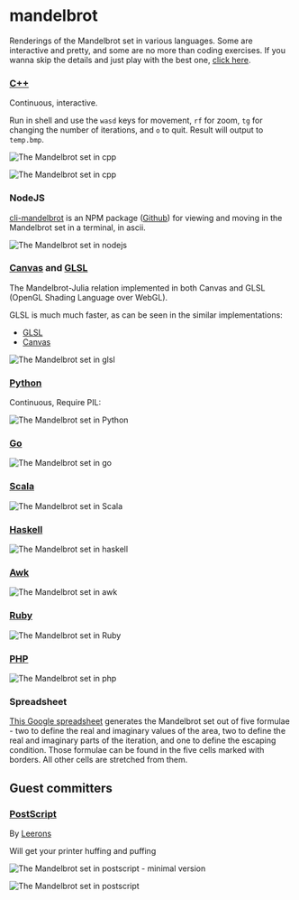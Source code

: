 # mandelbrot

Renderings of the Mandelbrot set in various languages. Some are interactive and pretty, and some are no more than coding exercises. If you wanna skip the details and just play with the best one, [click here](https://danyshaanan.github.io/mandelbrot/glsl).

### [C++](cpp/)
Continuous, interactive.

Run in shell and use the `wasd` keys for movement, `rf` for zoom, `tg` for changing the number of iterations, and `o` to quit.
Result will output to `temp.bmp`.

![The Mandelbrot set in cpp](cpp/mandelbrot.png?raw=true)

![The Mandelbrot set in cpp](cpp/mandelbrot_detail.png?raw=true)


### NodeJS
[cli-mandelbrot](https://npmjs.org/package/cli-mandelbrot) is an NPM package ([Github](https://github.com/danyshaanan/cli-mandelbrot)) for viewing and moving in the Mandelbrot set in a terminal, in ascii.

![The Mandelbrot set in nodejs](other/cli-mandelbrot.png?raw=true)

### [Canvas](docs/canvas/) and [GLSL](docs/glsl/)
The Mandelbrot-Julia relation implemented in both Canvas and GLSL
(OpenGL Shading Language over WebGL).

GLSL is much much faster, as can be seen in the similar implementations:

* [GLSL](https://danyshaanan.github.io/mandelbrot/glsl)
* [Canvas](https://danyshaanan.github.io/mandelbrot/canvas)

![The Mandelbrot set in glsl](docs/glsl.png?raw=true)

### [Python](python/)
Continuous, Require PIL:

![The Mandelbrot set in Python](python/mandelbrot.png?raw=true)

### [Go](go/)
![The Mandelbrot set in go](go/mandelbrot.png?raw=true)

### [Scala](scala/)
![The Mandelbrot set in Scala](scala/mandelbrot.png?raw=true)

### [Haskell](haskell/)
![The Mandelbrot set in haskell](haskell/mandelbrot_ascii.png?raw=true)

### [Awk](awk/)
![The Mandelbrot set in awk](awk/mandelbrot_ascii.png?raw=true)

### [Ruby](ruby/)
![The Mandelbrot set in Ruby](ruby/mandelbrot_ascii.png?raw=true)

### [PHP](php/)

![The Mandelbrot set in php](php/mandelbrot_ascii.png?raw=true)

### Spreadsheet

[This Google spreadsheet](https://docs.google.com/spreadsheet/ccc?key=0AoH_g__QQs5ldHE1R0I0TmE3Zmw1c1hmczFlVWt5MWc)
generates the Mandelbrot set out of five formulae - two to define the real and imaginary values of the area,
two to define the real and imaginary parts of the iteration, and one to define the escaping condition.
Those formulae can be found in the five cells marked with borders. All other cells are stretched from them.

## Guest committers

### [PostScript](postscript/)
By [Leerons]

Will get your printer huffing and puffing

![The Mandelbrot set in postscript - minimal version](postscript/preview.minimal.png?raw=true)

![The Mandelbrot set in postscript](postscript/preview.detail.png?raw=true)

[Leerons]: https://github.com/leerons
